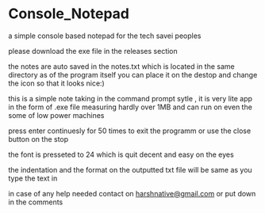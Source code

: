 # Console_Notepad
a simple console based notepad for the tech savei peoples 

please download the exe file in the releases section 

the notes are auto saved in the notes.txt which is located in the same directory as of the program itself 
you can place it on the destop and change the icon so that it looks nice:)

this is a simple note taking in the command prompt sytle , it is very lite app in the form of .exe file measuring hardly over 1MB and can run on even the some of low power machines 


press enter continuesly for 50 times to exit the programm or use the close button on the stop 

the font is presseted to 24 which is quit decent and easy on the eyes 

the indentation and the format on the outputted txt file will be same as you type the text in 


in case of any help needed contact on harshnative@gmail.com or put down in the comments 
